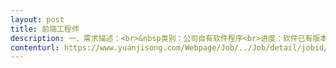 ```yaml
---                
layout: post       
title: 前端工程师           
description: 一、需求描述：<br>&nbsp类别：公司自有软件程序<br>进度：软件已有版本迭代，本次需要增加/修改相关的功能模块。&nbsp<br>&nbsp备注：公司目前正在招聘前端工程师，如果本次外包符合我公司技术要求，可以考虑入职。<br>&nbsp二、人才要求：<br>&nbsp1、依据项目/产品需求完成高质量的Web前端开发和维护；<br>2、与后端开发人员紧密配合，完成产品的整体开发；<br>3、精通DIV+CSS网页布局，并且对模板化、模块化有一定理解，熟悉html5、css3相关技术；<br>4、熟悉jquery\ext\dwr\easyui等常用的web端开源框架；<br>5、有响应式页面开发经验，&nbsp并且能实现各种交互效果，主要涉及web端到移动端的自适应页面调整。<br>&nbsp三、合作方式：<br>&nbsp开发方式：驻场。&nbsp<br>开发周期：依据公司产品迭代进行驻场，至少5天     
contenturl: https://www.yuanjisong.com/Webpage/Job/../Job/detail/jobid/101485      
---                 
```

